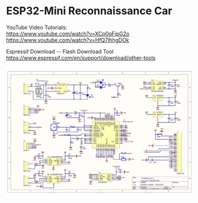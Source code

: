 # ESP32-Mini Reconnaissance Car

YouTube Video Tutorials:  
https://www.youtube.com/watch?v=XCp0qFipG2o  
https://www.youtube.com/watch?v=HfQ7lhhgDOk  

Espressif Download -- Flash Download Tool  
https://www.espressif.com/en/support/download/other-tools  

![Robot Diagram](./Circuit_Diagram/Robot/CY-INSECT-M-V2_2.jpg)
